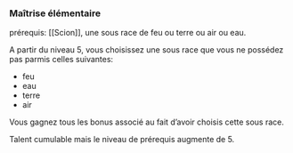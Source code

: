 ### Maîtrise élémentaire

prérequis: [[Scion]], une sous race de feu ou terre ou air ou eau.

A partir du niveau 5, vous choisissez une sous race que vous ne possédez pas parmis celles suivantes:

-   feu
-   eau
-   terre
-   air

Vous gagnez tous les bonus associé au fait d’avoir choisis cette sous race.

Talent cumulable mais le niveau de prérequis augmente de 5.